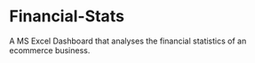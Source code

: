 # Financial-Stats
A MS Excel Dashboard that analyses the financial statistics of an ecommerce business.
